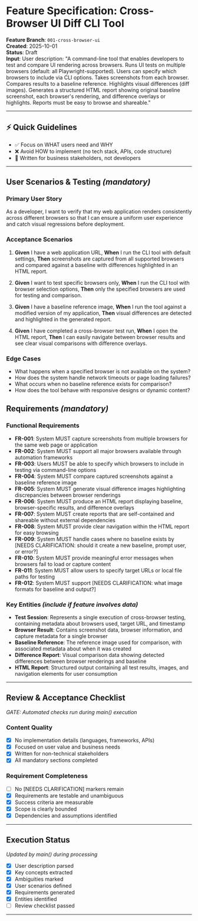 # Feature Specification: Cross-Browser UI Diff CLI Tool

**Feature Branch**: `001-cross-browser-ui`  
**Created**: 2025-10-01  
**Status**: Draft  
**Input**: User description: "A command-line tool that enables developers to test and compare UI rendering across browsers. Runs UI tests on multiple browsers (default: all Playwright-supported). Users can specify which browsers to include via CLI options. Takes screenshots from each browser. Compares results to a baseline reference. Highlights visual differences (diff images). Generates a structured HTML report showing original baseline screenshot, each browser's rendering, and difference overlays or highlights. Reports must be easy to browse and shareable."

---

## ⚡ Quick Guidelines
- ✅ Focus on WHAT users need and WHY
- ❌ Avoid HOW to implement (no tech stack, APIs, code structure)
- 👥 Written for business stakeholders, not developers

---

## User Scenarios & Testing *(mandatory)*

### Primary User Story
As a developer, I want to verify that my web application renders consistently across different browsers so that I can ensure a uniform user experience and catch visual regressions before deployment.

### Acceptance Scenarios
1. **Given** I have a web application URL, **When** I run the CLI tool with default settings, **Then** screenshots are captured from all supported browsers and compared against a baseline with differences highlighted in an HTML report.

2. **Given** I want to test specific browsers only, **When** I run the CLI tool with browser selection options, **Then** only the specified browsers are used for testing and comparison.

3. **Given** I have a baseline reference image, **When** I run the tool against a modified version of my application, **Then** visual differences are detected and highlighted in the generated report.

4. **Given** I have completed a cross-browser test run, **When** I open the HTML report, **Then** I can easily navigate between browser results and see clear visual comparisons with difference overlays.

### Edge Cases
- What happens when a specified browser is not available on the system?
- How does the system handle network timeouts or page loading failures?
- What occurs when no baseline reference exists for comparison?
- How does the tool behave with responsive designs or dynamic content?

## Requirements *(mandatory)*

### Functional Requirements
- **FR-001**: System MUST capture screenshots from multiple browsers for the same web page or application
- **FR-002**: System MUST support all major browsers available through automation frameworks
- **FR-003**: Users MUST be able to specify which browsers to include in testing via command-line options
- **FR-004**: System MUST compare captured screenshots against a baseline reference image
- **FR-005**: System MUST generate visual difference images highlighting discrepancies between browser renderings
- **FR-006**: System MUST produce an HTML report displaying baseline, browser-specific results, and difference overlays
- **FR-007**: System MUST create reports that are self-contained and shareable without external dependencies
- **FR-008**: System MUST provide clear navigation within the HTML report for easy browsing
- **FR-009**: System MUST handle cases where no baseline exists by [NEEDS CLARIFICATION: should it create a new baseline, prompt user, or error?]
- **FR-010**: System MUST provide meaningful error messages when browsers fail to load or capture content
- **FR-011**: System MUST allow users to specify target URLs or local file paths for testing
- **FR-012**: System MUST support [NEEDS CLARIFICATION: what image formats for baseline and output?]

### Key Entities *(include if feature involves data)*
- **Test Session**: Represents a single execution of cross-browser testing, containing metadata about browsers used, target URL, and timestamp
- **Browser Result**: Contains screenshot data, browser information, and capture metadata for a single browser
- **Baseline Reference**: The reference image used for comparison, with associated metadata about when it was created
- **Difference Report**: Visual comparison data showing detected differences between browser renderings and baseline
- **HTML Report**: Structured output containing all test results, images, and navigation elements for user consumption

---

## Review & Acceptance Checklist
*GATE: Automated checks run during main() execution*

### Content Quality
- [x] No implementation details (languages, frameworks, APIs)
- [x] Focused on user value and business needs
- [x] Written for non-technical stakeholders
- [x] All mandatory sections completed

### Requirement Completeness
- [ ] No [NEEDS CLARIFICATION] markers remain
- [x] Requirements are testable and unambiguous  
- [x] Success criteria are measurable
- [x] Scope is clearly bounded
- [x] Dependencies and assumptions identified

---

## Execution Status
*Updated by main() during processing*

- [x] User description parsed
- [x] Key concepts extracted
- [x] Ambiguities marked
- [x] User scenarios defined
- [x] Requirements generated
- [x] Entities identified
- [ ] Review checklist passed

---
